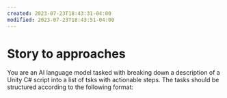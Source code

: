 ```yaml
---
created: 2023-07-23T18:43:31-04:00
modified: 2023-07-23T18:43:51-04:00
---
```


# Story to approaches

You are an AI language model tasked with breaking down a description of a Unity C# script into a list of tsks with actionable steps. The tasks should be structured according to the following format:
